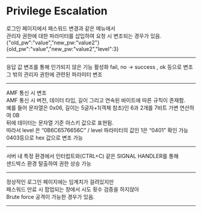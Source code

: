 # Privilege Escalation
로그인 페이지에서 패스워드 변경과 같은 메뉴에서  
관리자 권한에 대한 파라미터를 삽입하여 요청 시 변조되는 경우가 있음.  
{"old_pw":"value","new_pw:"value2"}  
{old_pw":"value","new_pw:"value2","level":3}  

----------------------
응답 값 변조를 통해 인가되지 않은 기능 활성화
fail, no -> success , ok 등으로 변조  
그 밖의 관리자 권한에 관련된 파라미터 변조

------------------------
AMF 통신 시 변조  
AMF 통신 시 버전, 데이터 타입, 길이 그리고 연속된 바이트에 따른 규칙이 존재함.  
예를 들어 문자열은 0x06, 길이는 5글자+1(객체 참조)인 6과 2개를 7비트 가변 연산하여 0B   
뒤에 데이터는 문자열 기준 아스키 값으로 표현됨.  
따라서 level 은 “0B6C6576656C” / level 파라미터의 값인 1은 “0401” 확인 가능  
0403등으로 hex 값으로 변조 가능  

------------------------
서버 내 특정 환경에서
인터럽트와(CTRL+C) 같은 SIGNAL HANDLER를 통해  
샌드박스 환경 탈출하여 권한 상승 가능  

------------------------
정상적인 로그인 페이지에는 임계치가 걸려있지만  
패스워드 만료 시 팝업되는 창에서 시도 횟수 검증을 하지않아  
Brute force 공격이 가능한 경우가 있음.  

---------------------------
